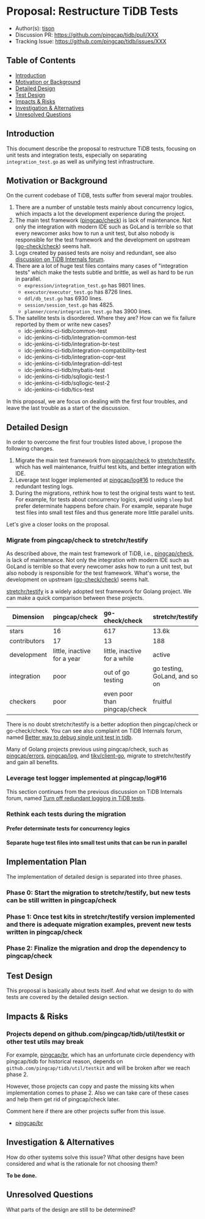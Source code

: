 # Proposal: Restructure TiDB Tests

- Author(s): [tison](http://github.com/tison)
- Discussion PR: https://github.com/pingcap/tidb/pull/XXX
- Tracking Issue: https://github.com/pingcap/tidb/issues/XXX

## Table of Contents

* [Introduction](#introduction)
* [Motivation or Background](#motivation-or-background)
* [Detailed Design](#detailed-design)
* [Test Design](#test-design)
* [Impacts & Risks](#impacts--risks)
* [Investigation & Alternatives](#investigation--alternatives)
* [Unresolved Questions](#unresolved-questions)

## Introduction

This document describe the proposal to restructure TiDB tests, focusing on unit tests and integration tests, especially on separating `integration_test.go` as well as unifying test infrastructure.

## Motivation or Background

On the current codebase of TiDB, tests suffer from several major troubles.

1. There are a number of unstable tests mainly about concurrency logics, which impacts a lot the development experience during the project.
2. The main test framework ([pingcap/check](http://github.com/pingcap/check)) is lack of maintenance. Not only the integration with modern IDE such as GoLand is terrible so that every newcomer asks how to run a unit test, but also nobody is responsible for the test framework and the development on upstream ([go-check/check](https://github.com/go-check/check)) seems halt.
3. Logs created by passed tests are noisy and redundant, see also [discussion on TiDB Internals forum](https://internals.tidb.io/t/topic/48).
4. There are a lot of huge test files contains many cases of "integration tests" which make the tests subtle and brittle, as well as hard to be run in parallel.
    * `expression/integration_test.go` has 9801 lines.
    * `executor/executor_test.go` has 8726 lines.
    * `ddl/db_test.go` has 6930 lines.
    * `session/session_test.go` has 4825.
    * `planner/core/integration_test.go` has 3900 lines.
5. The satellite tests is disordered. Where they are? How can we fix failure reported by them or write new cases?
    * idc-jenkins-ci-tidb/common-test
    * idc-jenkins-ci-tidb/integration-common-test 
    * idc-jenkins-ci-tidb/integration-br-test
    * idc-jenkins-ci-tidb/integration-compatibility-test
    * idc-jenkins-ci-tidb/integration-copr-test
    * idc-jenkins-ci-tidb/integration-ddl-test
    * idc-jenkins-ci-tidb/mybatis-test
    * idc-jenkins-ci-tidb/sqllogic-test-1
    * idc-jenkins-ci-tidb/sqllogic-test-2
    * idc-jenkins-ci-tidb/tics-test

In this proposal, we are focus on dealing with the first four troubles, and leave the last trouble as a start of the discussion.

## Detailed Design

In order to overcome the first four troubles listed above, I propose the following changes.

1. Migrate the main test framework from [pingcap/check](http://github.com/pingcap/check) to [stretchr/testify](https://github.com/stretchr/testify), which has well maintenance, fruitful test kits, and better integration with IDE.
2. Leverage test logger implemented at [pingcap/log#16](https://github.com/pingcap/log/pull/16) to reduce the redundant testing logs.
2. During the migrations, rethink how to test the original tests want to test. For example, for tests about concurrency logics, avoid using `sleep` but prefer determinate happens before chain. For example, separate huge test files into small test files and thus generate more little parallel units.

Let's give a closer looks on the proposal.

### Migrate from pingcap/check to stretchr/testify

As described above, the main test framework of TiDB, i.e., [pingcap/check](http://github.com/pingcap/check), is lack of maintenance. Not only the integration with modern IDE such as GoLand is terrible so that every newcomer asks how to run a unit test, but also nobody is responsible for the test framework. What's worse, the development on upstream ([go-check/check](https://github.com/go-check/check)) seems halt.

[stretchr/testify](https://github.com/stretchr/testify) is a widely adopted test framework for Golang project. We can make a quick comparison between these projects.

| Dimension    | pingcap/check               | go-check/check               | stretchr/testify              |
| ------------ | :-------------------------- | :--------------------------- | :---------------------------- |
| stars        | 16                          | 617                          | 13.6k                         |
| contributors | 17                          | 13                           | 188                           |
| development  | little, inactive for a year | little, inactive for a while | active                        |
| integration  | poor                        | out of go testing            | go testing, GoLand, and so on |
| checkers     | poor                        | even poor than pingcap/check | fruitful                      |

There is no doubt stretchr/testify is a better adoption then pingcap/check or go-check/check. You can see also complaint on TiDB Internals forum, named [Better way to debug single unit test in tidb](https://internals.tidb.io/t/topic/141).

Many of Golang projects previous using pingcap/check, such as [pingcap/errors](https://github.com/pingcap/errors), [pingcap/log](https://github.com/pingcap/log), and [tikv/client-go](https://github.com/tikv/client-go), migrate to stretchr/testify and gain all benefits.

### Leverage test logger implemented at pingcap/log#16

This section continues from the previous discussion on TiDB Internals forum, named [Turn off redundant logging in TiDB tests](https://internals.tidb.io/t/topic/48).

### Rethink each tests during the migration

#### Prefer determinate tests for concurrency logics

#### Separate huge test files into small test units that can be run in parallel

## Implementation Plan

The implementation of detailed design is separated into three phases.

### Phase 0: Start the migration to stretchr/testify, but new tests can be still written in pingcap/check

### Phase 1: Once test kits in stretchr/testify version implemented and there is adequate migration examples, prevent new tests written in pingcap/check

### Phase 2: Finalize the migration and drop the dependency to pingcap/check

## Test Design

This proposal is basically about tests itself. And what we design to do with tests are covered by the detailed design section.

## Impacts & Risks

### Projects depend on github.com/pingcap/tidb/util/testkit or other test utils may break

For example, [pingcap/br](http://github.com/pingcap/br), which has an unfortunate circle dependency with pingcap/tidb for historical reason, depends on `github.com/pingcap/tidb/util/testkit` and will be broken after we reach phase 2.

However, those projects can copy and paste the missing kits when implementation comes to phase 2. Also we can take care of these cases and help them get rid of pingcap/check later.

Comment here if there are other projects suffer from this issue.

* [pingcap/br](http://github.com/pingcap/br)

## Investigation & Alternatives

How do other systems solve this issue? What other designs have been considered and what is the rationale for not choosing them?

**To be done.**

## Unresolved Questions

What parts of the design are still to be determined?
